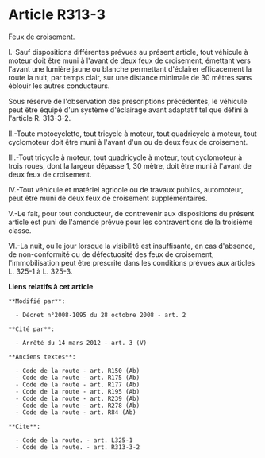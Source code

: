 # Article R313-3

Feux de croisement.

I.-Sauf dispositions différentes prévues au présent article, tout véhicule à moteur doit être muni à l'avant de deux feux de
croisement, émettant vers l'avant une lumière jaune ou blanche permettant d'éclairer efficacement la route la nuit, par temps
clair, sur une distance minimale de 30 mètres sans éblouir les autres conducteurs. 

Sous réserve de l'observation des prescriptions précédentes, le véhicule peut être équipé d'un système d'éclairage avant
adaptatif tel que défini à l'article R. 313-3-2. 

II.-Toute motocyclette, tout tricycle à moteur, tout quadricycle à moteur, tout cyclomoteur doit être muni à l'avant d'un ou
de deux feux de croisement. 

III.-Tout tricycle à moteur, tout quadricycle à moteur, tout cyclomoteur à trois roues, dont la largeur dépasse 1, 30 mètre,
doit être muni à l'avant de deux feux de croisement. 

IV.-Tout véhicule et matériel agricole ou de travaux publics, automoteur, peut être muni de deux feux de croisement
supplémentaires.

V.-Le fait, pour tout conducteur, de contrevenir aux dispositions du présent article est puni de l'amende prévue pour les
contraventions de la troisième classe. 

VI.-La nuit, ou le jour lorsque la visibilité est insuffisante, en cas d'absence, de non-conformité ou de défectuosité des
feux de croisement, l'immobilisation peut être prescrite dans les conditions prévues aux articles L. 325-1 à L. 325-3.

**Liens relatifs à cet article**

	**Modifié par**:

	  - Décret n°2008-1095 du 28 octobre 2008 - art. 2

	**Cité par**:

	  - Arrêté du 14 mars 2012 - art. 3 (V)

	**Anciens textes**:

	  - Code de la route - art. R150 (Ab)
	  - Code de la route - art. R175 (Ab)
	  - Code de la route - art. R177 (Ab)
	  - Code de la route - art. R195 (Ab)
	  - Code de la route - art. R239 (Ab)
	  - Code de la route - art. R278 (Ab)
	  - Code de la route - art. R84 (Ab)

	**Cite**:

	  - Code de la route. - art. L325-1
	  - Code de la route. - art. R313-3-2
